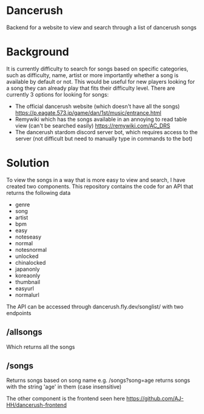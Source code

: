 # Dancerush
Backend for a website to view and search through a list of dancerush songs

# Background
It is currently difficulty to search for songs based on specific categories, such as difficulty, name, artist or more importantly whether a song is available by default or not. This would be useful for new players looking for a song they can already play that fits their difficulty level. There are currently 3 options for looking for songs:
- The official dancerush website (which doesn't have all the songs) https://p.eagate.573.jp/game/dan/1st/music/entrance.html
- Remywiki which has the songs available in an annoying to read table view (can't be searched easily) https://remywiki.com/AC_DRS
- The dancerush stardom discord server bot, which requires access to the server (not difficult but need to manually type in commands to the bot)

# Solution
To view the songs in a way that is more easy to view and search, I have created two components. This repository contains the code for an API that returns the following data

 - genre
 - song
 - artist 
 - bpm
 - easy
 - noteseasy
 - normal
 - notesnormal
 - unlocked
 - chinalocked
 - japanonly
 - koreaonly
 - thumbnail
 - easyurl
 - normalurl
 
 The API can be accessed through dancerush.fly.dev/songlist/ with two endpoints
 
## /allsongs
Which returns all the songs

## /songs 
Returns songs based on song name e.g. /songs?song=age returns songs with the string 'age' in them (case insensitive)

The other component is the frontend seen here https://github.com/AJ-HH/dancerush-frontend
